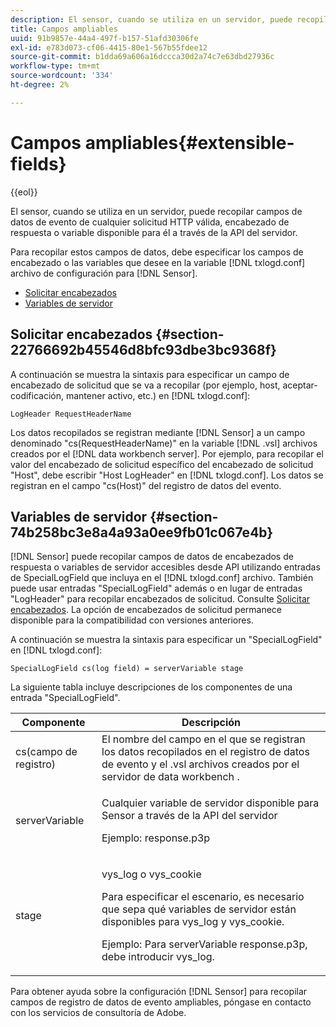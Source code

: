 ```yaml
---
description: El sensor, cuando se utiliza en un servidor, puede recopilar campos de datos de evento de cualquier solicitud HTTP válida, encabezado de respuesta o variable disponible para él a través de la API del servidor.
title: Campos ampliables
uuid: 91b9857e-44a4-497f-b157-51afd30306fe
exl-id: e783d073-cf06-4415-80e1-567b55fdee12
source-git-commit: b1dda69a606a16dccca30d2a74c7e63dbd27936c
workflow-type: tm+mt
source-wordcount: '334'
ht-degree: 2%

---
```


# Campos ampliables{#extensible-fields}

{{eol}}

El sensor, cuando se utiliza en un servidor, puede recopilar campos de datos de evento de cualquier solicitud HTTP válida, encabezado de respuesta o variable disponible para él a través de la API del servidor.

Para recopilar estos campos de datos, debe especificar los campos de encabezado o las variables que desee en la variable [!DNL txlogd.conf] archivo de configuración para [!DNL Sensor].

* [Solicitar encabezados](../../../home/c-snsr-ovrvw/c-evnt-data-rcd-flds/c-ex-flds.md#section-22766692b45546d8bfc93dbe3bc9368f)
* [Variables de servidor](../../../home/c-snsr-ovrvw/c-evnt-data-rcd-flds/c-ex-flds.md#section-74b258bc3e8a4a93a0ee9fb01c067e4b)

## Solicitar encabezados {#section-22766692b45546d8bfc93dbe3bc9368f}

A continuación se muestra la sintaxis para especificar un campo de encabezado de solicitud que se va a recopilar (por ejemplo, host, aceptar-codificación, mantener activo, etc.) en [!DNL txlogd.conf]:

```
LogHeader RequestHeaderName
```

Los datos recopilados se registran mediante [!DNL Sensor] a un campo denominado &quot;cs(RequestHeaderName)&quot; en la variable [!DNL .vsl] archivos creados por el [!DNL data workbench server]. Por ejemplo, para recopilar el valor del encabezado de solicitud específico del encabezado de solicitud &quot;Host&quot;, debe escribir &quot;Host LogHeader&quot; en [!DNL txlogd.conf]. Los datos se registran en el campo &quot;cs(Host)&quot; del registro de datos del evento.

## Variables de servidor {#section-74b258bc3e8a4a93a0ee9fb01c067e4b}

[!DNL Sensor] puede recopilar campos de datos de encabezados de respuesta o variables de servidor accesibles desde API utilizando entradas de SpecialLogField que incluya en el [!DNL txlogd.conf] archivo. También puede usar entradas &quot;SpecialLogField&quot; además o en lugar de entradas &quot;LogHeader&quot; para recopilar encabezados de solicitud. Consulte [Solicitar encabezados](../../../home/c-snsr-ovrvw/c-evnt-data-rcd-flds/c-ex-flds.md#section-22766692b45546d8bfc93dbe3bc9368f). La opción de encabezados de solicitud permanece disponible para la compatibilidad con versiones anteriores.

A continuación se muestra la sintaxis para especificar un &quot;SpecialLogField&quot; en [!DNL txlogd.conf]:

```
SpecialLogField cs(log field) = serverVariable stage
```

La siguiente tabla incluye descripciones de los componentes de una entrada &quot;SpecialLogField&quot;.

<table id="table_053D5F34D56E4B15A85CA3B4FAD6E1B1"> 
 <thead> 
  <tr> 
   <th colname="col1" class="entry"> Componente </th> 
   <th colname="col2" class="entry"> Descripción </th> 
  </tr> 
 </thead>
 <tbody> 
  <tr> 
   <td colname="col1"> cs(campo de registro) </td> 
   <td colname="col2"> El nombre del campo en el que se registran los datos recopilados en el registro de datos de evento y el <span class="filepath"> .vsl </span> archivos creados por el <span class="keyword"> servidor de data workbench </span>. </td> 
  </tr> 
  <tr> 
   <td colname="col1"> serverVariable </td> 
   <td colname="col2"> <p>Cualquier variable de servidor disponible para <span class="wintitle"> Sensor </span> a través de la API del servidor </p> <p>Ejemplo: response.p3p </p> </td> 
  </tr> 
  <tr> 
   <td colname="col1"> stage </td> 
   <td colname="col2"> <p>vys_log o vys_cookie </p> <p>Para especificar el escenario, es necesario que sepa qué variables de servidor están disponibles para vys_log y vys_cookie. </p> <p>Ejemplo: Para serverVariable response.p3p, debe introducir vys_log. </p> </td> 
  </tr> 
 </tbody> 
</table>

Para obtener ayuda sobre la configuración [!DNL Sensor] para recopilar campos de registro de datos de evento ampliables, póngase en contacto con los servicios de consultoría de Adobe.
